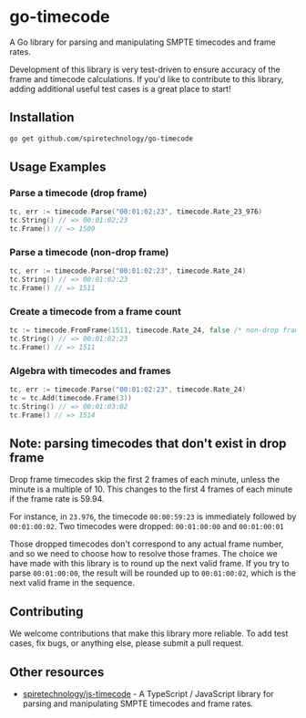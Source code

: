 # go-timecode

A Go library for parsing and manipulating SMPTE timecodes and frame rates.

Development of this library is very test-driven to ensure accuracy of the frame and timecode calculations. If you'd like to contribute to this library, adding additional useful test cases is a great place to start!

## Installation
```sh
go get github.com/spiretechnology/go-timecode
```

## Usage Examples
### Parse a timecode (drop frame)
```go
tc, err := timecode.Parse("00:01:02;23", timecode.Rate_23_976)
tc.String() // => 00:01:02;23
tc.Frame() // => 1509
```

### Parse a timecode (non-drop frame)
```go
tc, err := timecode.Parse("00:01:02:23", timecode.Rate_24)
tc.String() // => 00:01:02:23
tc.Frame() // => 1511
```

### Create a timecode from a frame count
```go
tc := timecode.FromFrame(1511, timecode.Rate_24, false /* non-drop frame */)
tc.String() // => 00:01:02:23
tc.Frame() // => 1511
```

### Algebra with timecodes and frames
```go
tc, err := timecode.Parse("00:01:02:23", timecode.Rate_24)
tc = tc.Add(timecode.Frame(3))
tc.String() // => 00:01:03:02
tc.Frame() // => 1514
```

## Note: parsing timecodes that don't exist in drop frame

Drop frame timecodes skip the first 2 frames of each minute, unless the minute is a multiple of 10. This changes to the first 4 frames of each minute if the frame rate is 59.94.

For instance, in `23.976`, the timecode `00:00:59:23` is immediately followed by `00:01:00:02`. Two timecodes were dropped: `00:01:00:00` and `00:01:00:01`

Those dropped timecodes don't correspond to any actual frame number, and so we need to choose how to resolve those frames. The choice we have made with this library is to round up the next valid frame. If you try to parse `00:01:00:00`, the result will be rounded up to `00:01:00:02`, which is the next valid frame in the sequence.

## Contributing
We welcome contributions that make this library more reliable. To add test cases, fix bugs, or anything else, please submit a pull request.

## Other resources

- [spiretechnology/js-timecode](https://github.com/spiretechnology.com/go-timecode) - A TypeScript / JavaScript library for parsing and manipulating SMPTE timecodes and frame rates.
